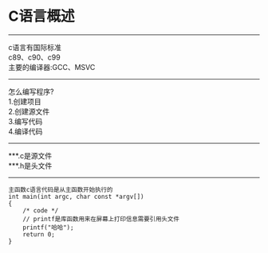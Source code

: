 # C语言概述  
---
c语言有国际标准  
c89、c90、c99  
主要的编译器:GCC、MSVC

---
怎么编写程序?  
1.创建项目  
2.创建源文件  
3.编写代码  
4.编译代码

---
***.c是源文件  
***.h是头文件  

---
    主函数c语言代码是从主函数开始执行的
    int main(int argc, char const *argv[])
    {
        /* code */
        // printf是库函数用来在屏幕上打印信息需要引用头文件
        printf("哈哈");
        return 0;
    }


